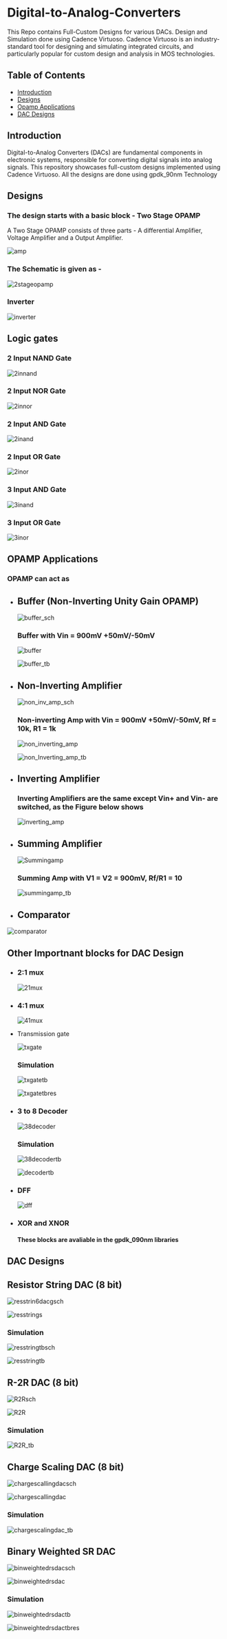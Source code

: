 # Digital-to-Analog-Converters
This Repo contains Full-Custom Designs for various DACs. Design and Simulation done using Cadence Virtuoso. Cadence Virtuoso is an industry-standard tool for designing and simulating integrated circuits, and particularly popular for custom design and analysis in MOS technologies.

## Table of Contents

- [Introduction](#introduction)
- [Designs](#designs)
- [Opamp Applications](#opamp-applications)
- [DAC Designs](#dac-designs)

## Introduction

Digital-to-Analog Converters (DACs) are fundamental components in electronic systems, responsible for converting digital signals into analog signals. This repository showcases full-custom designs implemented using Cadence Virtuoso. All the designs are done using gpdk_90nm Technology 

## Designs
### The design starts with a basic block - Two Stage OPAMP
A Two Stage OPAMP consists of three parts - A differential Amplifier, Voltage Amplifier and a Output Amplifier.

![amp](https://github.com/Sourabh-Mallapur/Digital-to-Analog-Converters/blob/main/assests/Picture.png)

### The Schematic is given as - 

![2stageopamp](https://github.com/Sourabh-Mallapur/Digital-to-Analog-Converters/blob/main/assests/opamp.png)

### Inverter

![inverter](https://github.com/Sourabh-Mallapur/Digital-to-Analog-Converters/blob/main/assests/inverter.png)

## Logic gates
### 2 Input NAND Gate 

![2innand](https://github.com/Sourabh-Mallapur/Digital-to-Analog-Converters/blob/main/assests/2_in_nand.png)

### 2 Input NOR Gate 

![2innor](https://github.com/Sourabh-Mallapur/Digital-to-Analog-Converters/blob/main/assests/2_in_nor.png)

### 2 Input AND Gate 

![2inand](https://github.com/Sourabh-Mallapur/Digital-to-Analog-Converters/blob/main/assests/2_in_and.png)

### 2 Input OR Gate 

![2inor](https://github.com/Sourabh-Mallapur/Digital-to-Analog-Converters/blob/main/assests/2_in_or.png)

### 3 Input AND Gate 

![3inand](https://github.com/Sourabh-Mallapur/Digital-to-Analog-Converters/blob/main/assests/3_in_and.png)

### 3 Input OR Gate 

![3inor](https://github.com/Sourabh-Mallapur/Digital-to-Analog-Converters/blob/main/assests/3_in_or.png)

## OPAMP Applications
### OPAMP can act as 
- ## Buffer (Non-Inverting Unity Gain OPAMP)

  ![buffer_sch](https://github.com/Sourabh-Mallapur/Digital-to-Analog-Converters/blob/main/assests/buffer_sch.png)

  ### Buffer with Vin = 900mV +50mV/-50mV
  
  ![buffer](https://github.com/Sourabh-Mallapur/Digital-to-Analog-Converters/blob/main/assests/buffer.png)
 
  ![buffer_tb](https://github.com/Sourabh-Mallapur/Digital-to-Analog-Converters/blob/main/assests/buffer_tb.png)
 
- ## Non-Inverting Amplifier

  ![non_inv_amp_sch](https://github.com/Sourabh-Mallapur/Digital-to-Analog-Converters/blob/main/assests/non_inverting_amp_sch.png)

  ### Non-inverting Amp with Vin = 900mV +50mV/-50mV, Rf = 10k, R1 = 1k

  ![non_inverting_amp](https://github.com/Sourabh-Mallapur/Digital-to-Analog-Converters/blob/main/assests/non_inverting_amp.png)
 
  ![non_Inverting_amp_tb](https://github.com/Sourabh-Mallapur/Digital-to-Analog-Converters/blob/main/assests/non_inverting_amp_tb.png)
 
- ## Inverting Amplifier

  ### Inverting Amplifiers are the same except Vin+ and Vin- are switched, as the Figure below shows

  ![inverting_amp](https://github.com/Sourabh-Mallapur/Digital-to-Analog-Converters/blob/main/assests/inverting_amp_sch.png)
  
- ## Summing Amplifier

  ![Summingamp](https://github.com/Sourabh-Mallapur/Digital-to-Analog-Converters/blob/main/assests/summing_amp.png)

  ### Summing Amp with V1 = V2 = 900mV, Rf/R1 = 10

  ![summingamp_tb](https://github.com/Sourabh-Mallapur/Digital-to-Analog-Converters/blob/main/assests/summing_amp_tb.png)

- ## Comparator
  
 ![comparator](https://github.com/Sourabh-Mallapur/Digital-to-Analog-Converters/blob/main/assests/comparator.png)

## Other Importnant blocks for DAC Design
- ### 2:1 mux

  ![21mux](https://github.com/Sourabh-Mallapur/Digital-to-Analog-Converters/blob/main/assests/2_1_mux.png)

- ### 4:1 mux

  ![41mux](https://github.com/Sourabh-Mallapur/Digital-to-Analog-Converters/blob/main/assests/4_1_mux.png)

- Transmission gate
  
  ![txgate](https://github.com/Sourabh-Mallapur/Digital-to-Analog-Converters/blob/main/assests/tx_gate.png)

  ### Simulation
  ![txgatetb](https://github.com/Sourabh-Mallapur/Digital-to-Analog-Converters/blob/main/assests/tx_gate_tb.png)

  ![txgatetbres](https://github.com/Sourabh-Mallapur/Digital-to-Analog-Converters/blob/main/assests/tx_gate_tb_res.png)

- ### 3 to 8 Decoder

  ![38decoder](https://github.com/Sourabh-Mallapur/Digital-to-Analog-Converters/blob/main/assests/3_8_decoder.png)

  ### Simulation
  ![38decodertb](https://github.com/Sourabh-Mallapur/Digital-to-Analog-Converters/blob/main/assests/3_8_decoder_tb.png)

  ![decodertb](https://github.com/Sourabh-Mallapur/Digital-to-Analog-Converters/blob/main/assests/decoder_tb.png)

- ### DFF

  ![dff](https://github.com/Sourabh-Mallapur/Digital-to-Analog-Converters/blob/main/assests/dff.png)

- ### XOR and XNOR

  #### These blocks are avaliable in the gpdk_090nm libraries

## DAC Designs

## Resistor String DAC (8 bit)

![resstrin6dacgsch](https://github.com/Sourabh-Mallapur/Digital-to-Analog-Converters/blob/main/assests/res_string_dac_sch.png)

![resstrings](https://github.com/Sourabh-Mallapur/Digital-to-Analog-Converters/blob/main/assests/res_string_dac.png)

### Simulation
![resstringtbsch](https://github.com/Sourabh-Mallapur/Digital-to-Analog-Converters/blob/main/assests/res_string_dac_tb_sch.png)

![resstringtb](https://github.com/Sourabh-Mallapur/Digital-to-Analog-Converters/blob/main/assests/res_string_dac_tb.png)

## R-2R DAC (8 bit)

![R2Rsch](https://github.com/Sourabh-Mallapur/Digital-to-Analog-Converters/blob/main/assests/r2r_sch.png)

![R2R](https://github.com/Sourabh-Mallapur/Digital-to-Analog-Converters/blob/main/assests/r2rdac.png)

### Simulation
![R2R_tb](https://github.com/Sourabh-Mallapur/Digital-to-Analog-Converters/blob/main/assests/r2rdac_tb.png)

## Charge Scaling DAC (8 bit)

![chargescallingdacsch](https://github.com/Sourabh-Mallapur/Digital-to-Analog-Converters/blob/main/assests/charge_scaling_dac_sch.png)

![chargescallingdac](https://github.com/Sourabh-Mallapur/Digital-to-Analog-Converters/blob/main/assests/charge_scaling_dac.png)

### Simulation
![chargescalingdac_tb](https://github.com/Sourabh-Mallapur/Digital-to-Analog-Converters/blob/main/assests/charge_scaling_dac_tb.png)

## Binary Weighted SR DAC

![binweightedrsdacsch](https://github.com/Sourabh-Mallapur/Digital-to-Analog-Converters/blob/main/assests/bin_weighted_sr_dac.png)

![binweightedrsdac](https://github.com/Sourabh-Mallapur/Digital-to-Analog-Converters/blob/main/assests/binwsr_dac.png)

### Simulation
![binweightedrsdactb](https://github.com/Sourabh-Mallapur/Digital-to-Analog-Converters/blob/main/assests/binwsr_dac_tb.png)

![binweightedrsdactbres](https://github.com/Sourabh-Mallapur/Digital-to-Analog-Converters/blob/main/assests/binw_sr_dac_tb.png)
